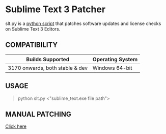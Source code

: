 # Sublime Text 3 Patcher

slt.py is a [python script](https://github.com/deyixtan/slt-patcher) that patches software updates and license checks on Sublime Text 3 Editors.

## COMPATIBILITY

|         Builds Supported         | Operating System |
| -------------------------------- | ---------------- |
| 3170 onwards, both stable & dev  | Windows 64-bit   |

## USAGE

> python slt.py <"sublime_text.exe file path">

## MANUAL PATCHING

[Click here](https://gist.github.com/deyixtan/6822b66ad7792ab2580ba37c450ae79c#gistcomment-2595230)
